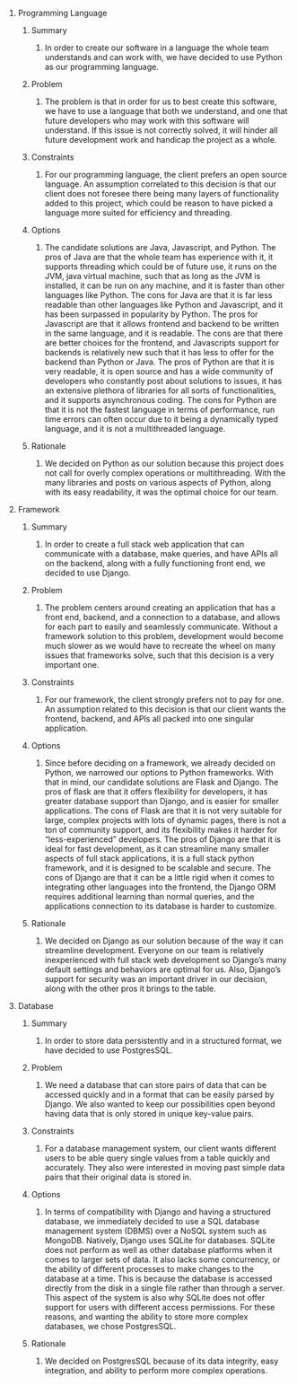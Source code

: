 <ol>
    <li dir="ltr">
        <p dir="ltr">
            Programming Language
        </p>
    </li>
    <ol>
        <li dir="ltr">
            <p dir="ltr">
                Summary
            </p>
        </li>
        <ol>
            <li dir="ltr">
                <p dir="ltr">
                    In order to create our software in a language the whole
                    team understands and can work with, we have decided to
                    use Python as our programming language.
                </p>
            </li>
        </ol>
        <li dir="ltr">
            <p dir="ltr">
                Problem
            </p>
        </li>
        <ol>
            <li dir="ltr">
                <p dir="ltr">
                    The problem is that in order for us to best create this
                    software, we have to use a language that both we
                    understand, and one that future developers who may work
                    with this software will understand. If this issue is
                    not correctly solved, it will hinder all future
                    development work and handicap the project as a whole.
                </p>
            </li>
        </ol>
        <li dir="ltr">
            <p dir="ltr">
                Constraints
            </p>
        </li>
        <ol>
            <li dir="ltr">
                <p dir="ltr">
                    For our programming language, the client prefers an
                    open source language. An assumption correlated to this
                    decision is that our client does not foresee there
                    being many layers of functionality added to this
                    project, which could be reason to have picked a
                    language more suited for efficiency and threading.
                </p>
            </li>
        </ol>
        <li dir="ltr">
            <p dir="ltr">
                Options
            </p>
        </li>
        <ol>
            <li dir="ltr">
                <p dir="ltr">
                    The candidate solutions are Java, Javascript, and
                    Python. The pros of Java are that the whole team has
                    experience with it, it supports threading which could
                    be of future use, it runs on the JVM, java virtual
                    machine, such that as long as the JVM is installed, it
                    can be run on any machine, and it is faster than other
                    languages like Python. The cons for Java are that it is
                    far less readable than other languages like Python and
                    Javascript, and it has been surpassed in popularity by
                    Python. The pros for Javascript are that it allows
                    frontend and backend to be written in the same
                    language, and it is readable. The cons are that there
                    are better choices for the frontend, and Javascripts
                    support for backends is relatively new such that it has
                    less to offer for the backend than Python or Java. The
                    pros of Python are that it is very readable, it is open
                    source and has a wide community of developers who
                    constantly post about solutions to issues, it has an
                    extensive plethora of libraries for all sorts of
                    functionalities, and it supports asynchronous coding.
                    The cons for Python are that it is not the fastest
                    language in terms of performance, run time errors can
                    often occur due to it being a dynamically typed
                    language, and it is not a multithreaded language.
                </p>
            </li>
        </ol>
        <li dir="ltr">
            <p dir="ltr">
                Rationale
            </p>
        </li>
        <ol>
            <li dir="ltr">
                <p dir="ltr">
                    We decided on Python as our solution because this
                    project does not call for overly complex operations or
                    multithreading. With the many libraries and posts on
                    various aspects of Python, along with its easy
                    readability, it was the optimal choice for our team.
                </p>
            </li>
        </ol>
    </ol>
    <li dir="ltr">
        <p dir="ltr">
            Framework
        </p>
    </li>
    <ol>
        <li dir="ltr">
            <p dir="ltr">
                Summary
            </p>
        </li>
        <ol>
            <li dir="ltr">
                <p dir="ltr">
                    In order to create a full stack web application that
                    can communicate with a database, make queries, and have
                    APIs all on the backend, along with a fully functioning
                    front end, we decided to use Django.
                </p>
            </li>
        </ol>
        <li dir="ltr">
            <p dir="ltr">
                Problem
            </p>
        </li>
        <ol>
            <li dir="ltr">
                <p dir="ltr">
                    The problem centers around creating an application that
                    has a front end, backend, and a connection to a
                    database, and allows for each part to easily and
                    seamlessly communicate. Without a framework solution to
                    this problem, development would become much slower as
                    we would have to recreate the wheel on many issues that
                    frameworks solve, such that this decision is a very
                    important one.
                </p>
            </li>
        </ol>
        <li dir="ltr">
            <p dir="ltr">
                Constraints
            </p>
        </li>
        <ol>
            <li dir="ltr">
                <p dir="ltr">
                    For our framework, the client strongly prefers not to
                    pay for one. An assumption related to this decision is
                    that our client wants the frontend, backend, and APIs
                    all packed into one singular application.
                </p>
            </li>
        </ol>
        <li dir="ltr">
            <p dir="ltr">
                Options
            </p>
        </li>
        <ol>
            <li dir="ltr">
                <p dir="ltr">
                    Since before deciding on a framework, we already
                    decided on Python, we narrowed our options to Python
                    frameworks. With that in mind, our candidate solutions
                    are Flask and Django. The pros of flask are that it
                    offers flexibility for developers, it has greater
                    database support than Django, and is easier for smaller
                    applications. The cons of Flask are that it is not very
                    suitable for large, complex projects with lots of
                    dynamic pages, there is not a ton of community support,
                    and its flexibility makes it harder for
                    “less-experienced” developers. The pros of Django are
                    that it is ideal for fast development, as it can
                    streamline many smaller aspects of full stack
                    applications, it is a full stack python framework, and
                    it is designed to be scalable and secure. The cons of
                    Django are that it can be a little rigid when it comes
                    to integrating other languages into the frontend, the
                    Django ORM requires additional learning than normal
                    queries, and the applications connection to its
                    database is harder to customize.
                </p>
            </li>
        </ol>
        <li dir="ltr">
            <p dir="ltr">
                Rationale
            </p>
        </li>
        <ol>
            <li dir="ltr">
                <p dir="ltr">
                    We decided on Django as our solution because of the way
                    it can streamline development. Everyone on our team is
                    relatively inexperienced with full stack web
                    development so Django’s many default settings and
                    behaviors are optimal for us. Also, Django’s support
                    for security was an important driver in our decision,
                    along with the other pros it brings to the table.
                </p>
            </li>
        </ol>
    </ol>
    <li dir="ltr">
        <p dir="ltr">
            Database
        </p>
    </li>
    <ol>
        <li dir="ltr">
            <p dir="ltr">
                Summary
            </p>
        </li>
        <ol>
            <li dir="ltr">
                <p dir="ltr">
                    In order to store data persistently and in a structured
                    format, we have decided to use PostgresSQL.
                </p>
            </li>
        </ol>
        <li dir="ltr">
            <p dir="ltr">
                Problem
            </p>
        </li>
        <ol>
            <li dir="ltr">
                <p dir="ltr">
                    We need a database that can store pairs of data that
                    can be accessed quickly and in a format that can be
                    easily parsed by Django. We also wanted to keep our
                    possibilities open beyond having data that is only
                    stored in unique key-value pairs.
                </p>
            </li>
        </ol>
        <li dir="ltr">
            <p dir="ltr">
                Constraints
            </p>
        </li>
        <ol>
            <li dir="ltr">
                <p dir="ltr">
                    For a database management system, our client wants
                    different users to be able query single values from a
                    table quickly and accurately. They also were interested
                    in moving past simple data pairs that their original
                    data is stored in.
                </p>
            </li>
        </ol>
        <li dir="ltr">
            <p dir="ltr">
                Options
            </p>
        </li>
        <ol>
            <li dir="ltr">
                <p dir="ltr">
                    In terms of compatibility with Django and having a
                    structured database, we immediately decided to use a
                    SQL database management system (DBMS) over a NoSQL
                    system such as MongoDB. Natively, Django uses SQLite
                    for databases. SQLite does not perform as well as other
                    database platforms when it comes to larger sets of
                    data. It also lacks some concurrency, or the ability of
                    different processes to make changes to the database at
                    a time. This is because the database is accessed
                    directly from the disk in a single file rather than
                    through a server. This aspect of the system is also why
                    SQLite does not offer support for users with different
                    access permissions. For these reasons, and wanting the
                    ability to store more complex databases, we chose
                    PostgresSQL.
                </p>
            </li>
        </ol>
        <li dir="ltr">
            <p dir="ltr">
                Rationale
            </p>
        </li>
        <ol>
            <li dir="ltr">
                <p dir="ltr">
                    We decided on PostgresSQL because of its data
                    integrity, easy integration, and ability to perform
                    more complex operations.
                </p>
            </li>
        </ol>
    </ol>
</ol>
